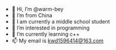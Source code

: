 - 👋 Hi, I’m @warm-bey
- 🌱 I’m from China 
- 👋 I am currently a middle school student
- 👀 I’m interested in programming
- 🌱 I’m currently learning c++
- 📫 My email is kwd1596414@163.com

<!---
warm-bey/warm-bey is a ✨ special ✨ repository because its `README.md` (this file) appears on your GitHub profile.
You can click the Preview link to take a look at your changes.
--->

